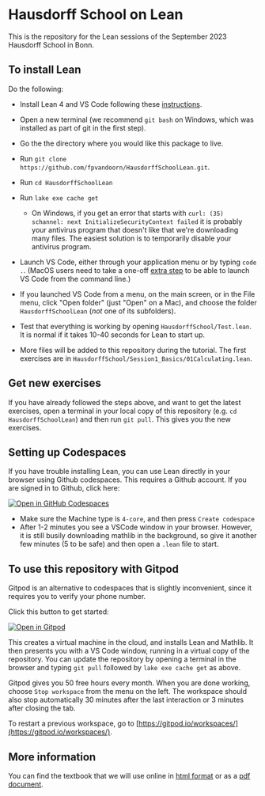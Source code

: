 # Hausdorff School on Lean

This is the repository for the Lean sessions of the September 2023 Hausdorff School in Bonn.

## To install Lean

Do the following:

* Install Lean 4 and VS Code following
   these [instructions](https://leanprover-community.github.io/get_started.html).

* Open a new terminal (we recommend `git bash` on Windows, which was installed as part of git in the first step).

* Go the the directory where you would like this package to live.

* Run `git clone https://github.com/fpvandoorn/HausdorffSchoolLean.git`.

* Run `cd HausdorffSchoolLean`

* Run `lake exe cache get`
  * On Windows, if you get an error that starts with `curl: (35) schannel: next InitializeSecurityContext failed` it is probably your antivirus program that doesn't like that we're downloading many files. The easiest solution is to temporarily disable your antivirus program.

* Launch VS Code, either through your application menu or by typing
  `code .`. (MacOS users need to take a one-off
  [extra step](https://code.visualstudio.com/docs/setup/mac#_launching-from-the-command-line)
   to be able to launch VS Code from the command line.)

* If you launched VS Code from a menu, on the main screen, or in the File menu,
  click "Open folder" (just "Open" on a Mac), and choose the folder
  `HausdorffSchoolLean` (*not* one of its subfolders).

* Test that everything is working by opening `HausdorffSchool/Test.lean`.
  It is normal if it takes 10-40 seconds for Lean to start up.

* More files will be added to this repository during the tutorial. The first exercises are in `HausdorffSchool/Session1_Basics/01Calculating.lean`.

## Get new exercises

If you have already followed the steps above, and want to get the latest exercises, open a terminal in your local copy of this repository (e.g. `cd HausdorffSchoolLean`) and then run `git pull`. This gives you the new exercises.

## Setting up Codespaces

If you have trouble installing Lean, you can use Lean directly in your browser using Github codespaces. This requires a Github account. If you are signed in to Github, click here:

<a href='https://codespaces.new/fpvandoorn/HausdorffSchoolLean' target="_blank" rel="noreferrer noopener"><img src='https://github.com/codespaces/badge.svg' alt='Open in GitHub Codespaces' style='max-width: 100%;'></a>

* Make sure the Machine type is `4-core`, and then press `Create codespace`
* After 1-2 minutes you see a VSCode window in your browser. However, it is still busily downloading mathlib in the background, so give it another few minutes (5 to be safe) and then open a `.lean` file to start.

## To use this repository with Gitpod

Gitpod is an alternative to codespaces that is slightly inconvenient, since it requires you to verify your phone number.

Click this button to get started:

[![Open in Gitpod](https://gitpod.io/button/open-in-gitpod.svg)](https://gitpod.io/#https://github.com/fpvandoorn/HausdorffSchoolLean)

This creates a virtual machine in the cloud,
and installs Lean and Mathlib.
It then presents you with a VS Code window, running in a virtual
copy of the repository.
You can update the repository by opening a terminal in the browser
and typing `git pull` followed by `lake exe cache get` as above.

Gitpod gives you 50 free hours every month.
When you are done working, choose `Stop workspace` from the menu on the left.
The workspace should also stop automatically
30 minutes after the last interaction or 3 minutes after closing the tab.

To restart a previous workspace, go to [https://gitpod.io/workspaces/](https://gitpod.io/workspaces/).

## More information

You can find the textbook that we will use online in
[html format](https://leanprover-community.github.io/mathematics_in_lean/)
or as a
[pdf document](https://leanprover-community.github.io/mathematics_in_lean/mathematics_in_lean.pdf).
